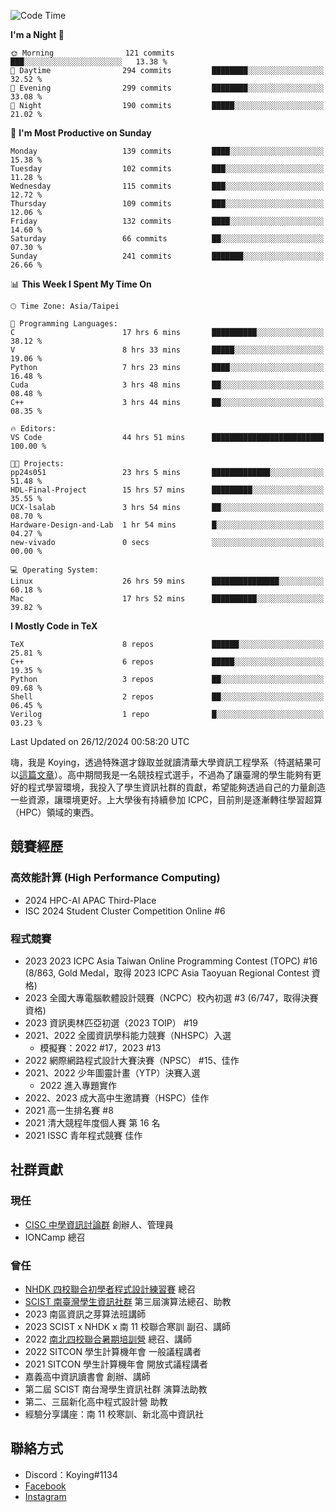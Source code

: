 <!--START_SECTION:waka-->
![Code Time](http://img.shields.io/badge/Code%20Time-1%2C291%20hrs%2048%20mins-blue)

**I'm a Night 🦉** 

```text
🌞 Morning                121 commits         ███░░░░░░░░░░░░░░░░░░░░░░   13.38 % 
🌆 Daytime                294 commits         ████████░░░░░░░░░░░░░░░░░   32.52 % 
🌃 Evening                299 commits         ████████░░░░░░░░░░░░░░░░░   33.08 % 
🌙 Night                  190 commits         █████░░░░░░░░░░░░░░░░░░░░   21.02 % 
```
📅 **I'm Most Productive on Sunday** 

```text
Monday                   139 commits         ████░░░░░░░░░░░░░░░░░░░░░   15.38 % 
Tuesday                  102 commits         ███░░░░░░░░░░░░░░░░░░░░░░   11.28 % 
Wednesday                115 commits         ███░░░░░░░░░░░░░░░░░░░░░░   12.72 % 
Thursday                 109 commits         ███░░░░░░░░░░░░░░░░░░░░░░   12.06 % 
Friday                   132 commits         ████░░░░░░░░░░░░░░░░░░░░░   14.60 % 
Saturday                 66 commits          ██░░░░░░░░░░░░░░░░░░░░░░░   07.30 % 
Sunday                   241 commits         ███████░░░░░░░░░░░░░░░░░░   26.66 % 
```


📊 **This Week I Spent My Time On** 

```text
🕑︎ Time Zone: Asia/Taipei

💬 Programming Languages: 
C                        17 hrs 6 mins       ██████████░░░░░░░░░░░░░░░   38.12 % 
V                        8 hrs 33 mins       █████░░░░░░░░░░░░░░░░░░░░   19.06 % 
Python                   7 hrs 23 mins       ████░░░░░░░░░░░░░░░░░░░░░   16.48 % 
Cuda                     3 hrs 48 mins       ██░░░░░░░░░░░░░░░░░░░░░░░   08.48 % 
C++                      3 hrs 44 mins       ██░░░░░░░░░░░░░░░░░░░░░░░   08.35 % 

🔥 Editors: 
VS Code                  44 hrs 51 mins      █████████████████████████   100.00 % 

🐱‍💻 Projects: 
pp24s051                 23 hrs 5 mins       █████████████░░░░░░░░░░░░   51.48 % 
HDL-Final-Project        15 hrs 57 mins      █████████░░░░░░░░░░░░░░░░   35.55 % 
UCX-lsalab               3 hrs 54 mins       ██░░░░░░░░░░░░░░░░░░░░░░░   08.70 % 
Hardware-Design-and-Lab  1 hr 54 mins        █░░░░░░░░░░░░░░░░░░░░░░░░   04.27 % 
new-vivado               0 secs              ░░░░░░░░░░░░░░░░░░░░░░░░░   00.00 % 

💻 Operating System: 
Linux                    26 hrs 59 mins      ███████████████░░░░░░░░░░   60.18 % 
Mac                      17 hrs 52 mins      ██████████░░░░░░░░░░░░░░░   39.82 % 
```

**I Mostly Code in TeX** 

```text
TeX                      8 repos             ██████░░░░░░░░░░░░░░░░░░░   25.81 % 
C++                      6 repos             █████░░░░░░░░░░░░░░░░░░░░   19.35 % 
Python                   3 repos             ██░░░░░░░░░░░░░░░░░░░░░░░   09.68 % 
Shell                    2 repos             ██░░░░░░░░░░░░░░░░░░░░░░░   06.45 % 
Verilog                  1 repo              █░░░░░░░░░░░░░░░░░░░░░░░░   03.23 % 
```




 Last Updated on 26/12/2024 00:58:20 UTC
<!--END_SECTION:waka-->


嗨，我是 Koying，透過特殊選才錄取並就讀清華大學資訊工程學系（特選結果可以[這篇文章](https://koyingtw.github.io/2022/10/31/%E7%89%B9%E9%81%B8%E5%BF%83%E5%BE%97/)）。高中期間我是一名競技程式選手，不過為了讓臺灣的學生能夠有更好的程式學習環境，我投入了學生資訊社群的貢獻，希望能夠透過自己的力量創造一些資源，讓環境更好。上大學後有持續參加 ICPC，目前則是逐漸轉往學習超算（HPC）領域的東西。

## 競賽經歷
### 高效能計算 (High Performance Computing)
- 2024 HPC-AI APAC Third-Place
- ISC 2024 Student Cluster Competition Online #6

### 程式競賽
- 2023 2023 ICPC Asia Taiwan Online Programming Contest (TOPC) #16 (8/863, Gold Medal，取得 2023 ICPC Asia Taoyuan Regional Contest 資格)
- 2023 全國大專電腦軟體設計競賽（NCPC）校內初選 #3 (6/747，取得決賽資格)
- 2023 資訊奧林匹亞初選（2023 TOIP） #19
- 2021、2022 全國資訊學科能力競賽（NHSPC）入選
    - 模擬賽：2022 #17，2023 #13
- 2022 網際網路程式設計大賽決賽（NPSC） #15、佳作
- 2021、2022 少年圖靈計畫（YTP）決賽入選
    - 2022 進入專題實作
- 2022、2023 成大高中生邀請賽（HSPC）佳作
- 2021 高一生排名賽 #8
- 2021 清大競程年度個人賽 第 16 名
- 2021 ISSC 青年程式競賽 佳作

## 社群貢獻
### 現任
- [CISC 中學資訊討論群](https://discord.gg/mc9CgJvjZz) 創辦人、管理員
- IONCamp 總召

### 曾任
- [NHDK 四校聯合初學者程式設計練習賽](https://www.facebook.com/profile.php?id=100064076583372) 總召
- [SCIST 南臺灣學生資訊社群](https://www.facebook.com/scist.tw) 第三屆演算法總召、助教
- 2023 南區資訊之芽算法班講師
- 2023 SCIST x NHDK x 南 11 校聯合寒訓 副召、講師
- 2022 [南北四校聯合暑期培訓營](https://github.com/HHSH-CYSH-WGSH-HSNU-Summer-Camp/) 總召、講師
- 2022 SITCON 學生計算機年會 一般議程講者
- 2021 SITCON 學生計算機年會 開放式議程講者
- 嘉義高中資訊讀書會 創辦、講師
- 第二屆 SCIST 南台灣學生資訊社群 演算法助教
- 第二、三屆新化高中程式設計營 助教
- 經驗分享講座：南 11 校寒訓、新北高中資訊社

## 聯絡方式
- Discord：Koying#1134
- [Facebook](https://www.facebook.com/profile.php?id=100015800760577)
- [Instagram](https://www.instagram.com/cisc._.koying/)
